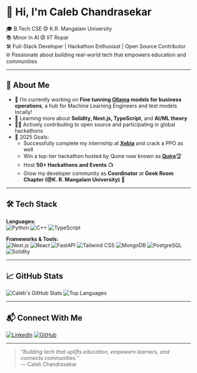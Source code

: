 # 👋 Hi, I'm Caleb Chandrasekar
 
🎓 B.Tech CSE @ K.R. Mangalam University  
📚 Minor in AI @ IIT Ropar  
🛠️ Full-Stack Developer | Hackathon Enthusiast | Open Source Contributor  
🌐 Passionate about building real-world tech that empowers education and communities
 
---
 
## 🚀 About Me
 
- 🔭 I’m currently working on **Fine tunning [Ollama](https://ollama.com/) models for business operations**, a hub for Machine Learning Engineers and test models locally!
- 🌱 Learning more about **Solidity, Next.js, TypeScript**, and **AI/ML theory**
- 👨‍💻 Actively contributing to open source and participating in global hackathons
- 🎯 2025 Goals:
  - Successfully complete my internship at [**Xebia**]([https://](https://xebia.com/)) and crack a PPO as well
  - Win a top-tier hackathon hosted by Quine now known as [**Quira**](https://quira.sh/)🏆
  - Host **50+ Hackathons and Events** 📺
  - Grow my developer community as **Coordinator** at **Geek Room Chapter (@K. R. Mangalam University)** 🚀
 
---
 
## 🛠️ Tech Stack
 
**Languages:**  
![Python](https://img.shields.io/badge/Python-3776AB?style=flat&logo=python&logoColor=white)
![C++](https://img.shields.io/badge/C++-00599C?style=flat&logo=c%2B%2B&logoColor=white)
![TypeScript](https://img.shields.io/badge/TypeScript-3178C6?style=flat&logo=typescript&logoColor=white)
 
**Frameworks & Tools:**  
![Next.js](https://img.shields.io/badge/Next.js-000?style=flat&logo=nextdotjs&logoColor=white)
![React](https://img.shields.io/badge/React-20232A?style=flat&logo=react&logoColor=61DAFB)
![FastAPI](https://img.shields.io/badge/FastAPI-009688?style=flat&logo=fastapi&logoColor=white)
![Tailwind CSS](https://img.shields.io/badge/TailwindCSS-06B6D4?style=flat&logo=tailwind-css&logoColor=white)
![MongoDB](https://img.shields.io/badge/MongoDB-47A248?style=flat&logo=mongodb&logoColor=white)
![PostgreSQL](https://img.shields.io/badge/PostgreSQL-316192?style=flat&logo=postgresql&logoColor=white)
![Solidity](https://img.shields.io/badge/Solidity-363636?style=flat&logo=solidity&logoColor=white)
 
---
 
## 📈 GitHub Stats
 
![Caleb's GitHub Stats](https://github-readme-stats.vercel.app/api?username=calebjubal&show_icons=true&theme=radical)
![Top Languages](https://github-readme-stats.vercel.app/api/top-langs/?username=calebjubal&layout=compact&theme=radical)
 
---
 
## 📬 Connect With Me
 
[![LinkedIn](https://img.shields.io/badge/LinkedIn-%230077B5.svg?&logo=linkedin&logoColor=white)](https://www.linkedin.com/in/caleb-chandrasekar)
[![GitHub](https://img.shields.io/badge/GitHub-%2312100E.svg?&logo=github&logoColor=white)](https://github.com/calebjubal)
 
---
 
> *"Building tech that uplifts education, empowers learners, and connects communities."*  
> — Caleb Chandrasekar
